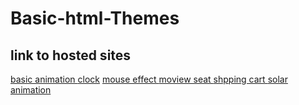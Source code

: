 # Basic-html-Themes

<h2>link to hosted sites</h2>
<a href="https://xenodochial-dubinsky-63ebe8.netlify.app/">basic animation </a>
<a href=" https://condescending-borg-2f3eb8.netlify.app/">clock</a>
  <a href="https://fervent-albattani-f2e082.netlify.app/">mouse effect </a>
  <a href="https://keen-bose-f2ebbb.netlify.app/">moview seat </a>
<a href="https://affectionate-mclean-b4806f.netlify.app/">shpping cart </a>
  <a href="https://hopeful-williams-c7ce8d.netlify.app/">solar animation </a>
